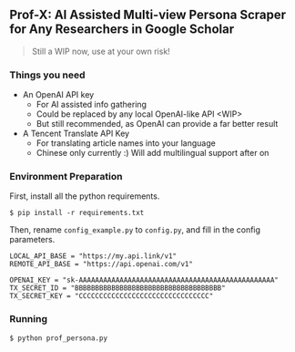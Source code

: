 ## Prof-X: AI Assisted Multi-view Persona Scraper for Any Researchers in Google Scholar
> Still a WIP now, use at your own risk!

### Things you need
- An OpenAI API key
  - For AI assisted info gathering
  - Could be replaced by any local OpenAI-like API <WIP\>
  - But still recommended, as OpenAI can provide a far better result
- A Tencent Translate API Key
  - For translating article names into your language 
  - Chinese only currently :) Will add multilingual support after on


### Environment Preparation

First, install all the python requirements.
<pre><code>$ pip install -r requirements.txt
</code></pre>

Then, rename `config_example.py` to `config.py`, and fill in the config parameters.

<pre><code>LOCAL_API_BASE = "https://my.api.link/v1"
REMOTE_API_BASE = "https://api.openai.com/v1"

OPENAI_KEY = "sk-AAAAAAAAAAAAAAAAAAAAAAAAAAAAAAAAAAAAAAAAAAAAAAAA"
TX_SECRET_ID = "BBBBBBBBBBBBBBBBBBBBBBBBBBBBBBBBBBBB"
TX_SECRET_KEY = "CCCCCCCCCCCCCCCCCCCCCCCCCCCCCCCC"
</code></pre>

### Running

<pre><code>$ python prof_persona.py
</code></pre>